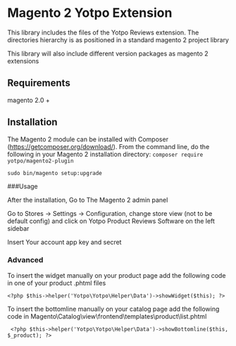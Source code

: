  Magento 2 Yotpo Extension
==========================

This library includes the files of the Yotpo Reviews extension.
The directories hierarchy is as positioned in a standard magento 2 project library

This library will also include different version packages as magento 2 extensions



## Requirements

magento 2.0 +

## Installation

The Magento 2 module can be installed with Composer (https://getcomposer.org/download/).
From the command line, do the following in your Magento 2 installation directory:
```composer require yotpo/magento2-plugin```

```sudo bin/magento setup:upgrade```

###Usage

After the installation, Go to The Magento 2 admin panel

Go to Stores -> Settings -> Configuration, change store view (not to be default config) and click on Yotpo Product Reviews Software on the left sidebar

Insert Your account app key and secret

### Advanced

To insert the widget manually on your product page add the following code in one of your product .phtml files 

```<?php $this->helper('Yotpo\Yotpo\Helper\Data')->showWidget($this); ?>``` 

To insert the bottomline manually on your catalog page add the following code in Magento\Catalog\view\frontend\templates\product\list.phtml

``` <?php $this->helper('Yotpo\Yotpo\Helper\Data')->showBottomline($this, $_product); ?>``` 
